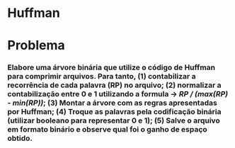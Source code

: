 # Huffman

</p>

# Problema
### Elabore uma árvore binária que utilize o código de Huffman para comprimir arquivos. Para tanto, **(1)** contabilizar a recorrência de cada palavra (RP) no arquivo; **(2)** normalizar a contabilização entre 0 e 1 utilizando a formula -> *RP / (max(RP) - min(RP))*; **(3)** Montar a árvore com as regras apresentadas por Huffman; **(4)** Troque as palavras pela codificação binária (utilizar booleano para representar 0 e 1); **(5)** Salve o arquivo em formato binário e observe qual foi o ganho de espaço obtido.
